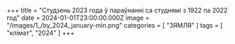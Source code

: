 +++
title = "Студзень 2023 года ў параўнанні са студнямі з 1922 па 2022 год"
date = 2024-01-01T23:00:00.000Z
image = "/images/1_/by_2024_january-min.png"
categories = [ "ЗЯМЛЯ" ]
tags = [ "клiмат", "2024" ]
+++

